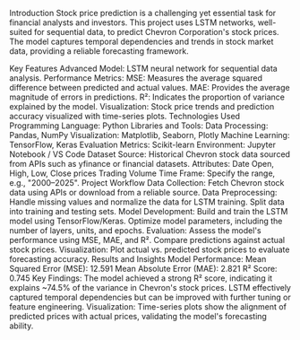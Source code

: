 Introduction
Stock price prediction is a challenging yet essential task for financial analysts and investors. This project uses LSTM networks, well-suited for sequential data, to predict Chevron Corporation's stock prices. The model captures temporal dependencies and trends in stock market data, providing a reliable forecasting framework.

Key Features
Advanced Model:
LSTM neural network for sequential data analysis.
Performance Metrics:
MSE: Measures the average squared difference between predicted and actual values.
MAE: Provides the average magnitude of errors in predictions.
R²: Indicates the proportion of variance explained by the model.
Visualization:
Stock price trends and prediction accuracy visualized with time-series plots.
Technologies Used
Programming Language: Python
Libraries and Tools:
Data Processing: Pandas, NumPy
Visualization: Matplotlib, Seaborn, Plotly
Machine Learning: TensorFlow, Keras
Evaluation Metrics: Scikit-learn
Environment: Jupyter Notebook / VS Code
Dataset
Source: Historical Chevron stock data sourced from APIs such as yfinance or financial datasets.
Attributes:
Date
Open, High, Low, Close prices
Trading Volume
Time Frame: Specify the range, e.g., "2000–2025".
Project Workflow
Data Collection:
Fetch Chevron stock data using APIs or download from a reliable source.
Data Preprocessing:
Handle missing values and normalize the data for LSTM training.
Split data into training and testing sets.
Model Development:
Build and train the LSTM model using TensorFlow/Keras.
Optimize model parameters, including the number of layers, units, and epochs.
Evaluation:
Assess the model's performance using MSE, MAE, and R².
Compare predictions against actual stock prices.
Visualization:
Plot actual vs. predicted stock prices to evaluate forecasting accuracy.
Results and Insights
Model Performance:
Mean Squared Error (MSE): 12.591
Mean Absolute Error (MAE): 2.821
R² Score: 0.745
Key Findings:
The model achieved a strong R² score, indicating it explains ~74.5% of the variance in Chevron's stock prices.
LSTM effectively captured temporal dependencies but can be improved with further tuning or feature engineering.
Visualization:
Time-series plots show the alignment of predicted prices with actual prices, validating the model's forecasting ability.
